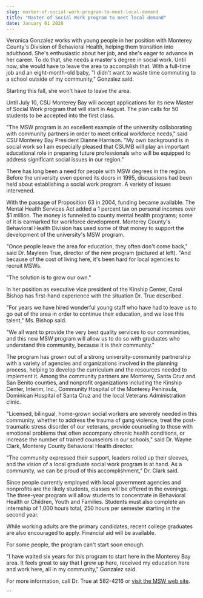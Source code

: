 ```yaml
---
slug: master-of-social-work-program-to-meet-local-demand
title: "Master of Social Work program to meet local demand"
date: January 01 2020
---
```


 
<p>
  Veronica Gonzalez works with young people in her position with Monterey
  County's Division of Behavioral Health, helping them transition into
  adulthood. She's enthusiastic about her job, and she's eager to advance in her
  career. To do that, she needs a master's degree in social work. Until now, she
  would have to leave the area to accomplish that. With a full-time job and an
  eight-month-old baby, "I didn't want to waste time commuting to a school
  outside of my community," Gonzalez said.
</p>
<p>Starting this fall, she won't have to leave the area.</p>
<p>
  Until July 10, CSU Monterey Bay will accept applications for its new Master of
  Social Work program that will start in August. The plan calls for 50 students
  to be accepted into the first class.
</p>
<p>
  "The MSW program is an excellent example of the university collaborating with
  community partners in order to meet critical workforce needs," said CSU
  Monterey Bay President Dianne Harrison. "My own background is in social work
  so I am especially pleased that CSUMB will play an important educational role
  in preparing future professionals who will be equipped to address significant
  social issues in our region."
</p>
<p>
  There has long been a need for people with MSW degrees in the region. Before
  the university even opened its doors in 1995, discussions had been held about
  establishing a social work program. A variety of issues intervened.
</p>
<p>
  With the passage of Proposition 63 in 2004, funding became available. The
  Mental Health Services Act added a 1 percent tax on personal incomes over $1
  million. The money is funneled to county mental health programs; some of it is
  earmarked for workforce development. Monterey County's Behavioral Health
  Division has used some of that money to support the development of the
  university's MSW program.
</p>
<p>
  "Once people leave the area for education, they often don't come back," said
  Dr. Mayleen True, director of the new program (pictured at left). "And because
  of the cost of living here, it's been hard for local agencies to recruit MSWs.
</p>
<p>"The solution is to grow our own."</p>
<p>
  In her position as executive vice president of the Kinship Center, Carol
  Bishop has first-hand experience with the situation Dr. True described.
</p>
<p>
  "For years we have hired wonderful young staff who have had to leave us to go
  out of the area in order to continue their education, and we lose this
  talent," Ms. Bishop said.
</p>
<p>
  "We all want to provide the very best quality services to our communities, and
  this new MSW program will allow us to do so with graduates who understand this
  community, because it is <em>their</em> community."
</p>
<p>
  The program has grown out of a strong university-community partnership with a
  variety of agencies and organizations involved in the planning process,
  helping to develop the curriculum and the resources needed to implement it.
  Among the community partners are Monterey, Santa Cruz and San Benito counties,
  and nonprofit organizations including the Kinship Center, Interim, Inc.,
  Community Hospital of the Monterey Peninsula, Dominican Hospital of Santa Cruz
  and the local Veterans Administration clinic.
</p>
<p>
  "Licensed, bilingual, home-grown social workers are severely needed in this
  community, whether to address the trauma of gang violence, treat the
  post-traumatic stress disorder of our veterans, provide counseling to those
  with emotional problems that often accompany chronic health conditions, or
  increase the number of trained counselors in our schools," said Dr. Wayne
  Clark, Monterey County Behavioral Health director.
</p>
<p>
  "The community expressed their support, leaders rolled up their sleeves, and
  the vision of a local graduate social work program is at hand. As a community,
  we can be proud of this accomplishment," Dr. Clark said.
</p>
<p>
  Since people currently employed with local government agencies and nonprofits
  are the likely students, classes will be offered in the evenings. The
  three-year program will allow students to concentrate in Behavioral Health or
  Children, Youth and Families. Students must also complete an internship of
  1,000 hours total, 250 hours per semester starting in the second year.
</p>
<p>
  While working adults are the primary candidates, recent college graduates are
  also encouraged to apply. Financial aid will be available.
</p>
<p>For some people, the program can't start soon enough.</p>
<p>
  "I have waited six years for this program to start here in the Monterey Bay
  area. It feels great to say that I grew up here, received my education here
  and work here, all in my community," Gonzalez said.
</p>
<p>
  For more information, call Dr. True at 582-4216 or
  <a href="https://csumb.edu/msw">visit the MSW web site</a>.
</p>
```

